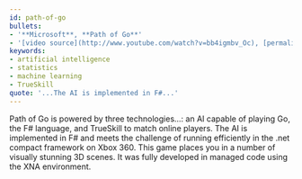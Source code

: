 ```yaml
---
id: path-of-go
bullets:
- '**Microsoft**, **Path of Go**'
- '[video source](http://www.youtube.com/watch?v=bb4igmbv_Oc), [permalink](#path-of-go)'
keywords:
- artificial intelligence
- statistics
- machine learning
- TrueSkill
quote: '...The AI is implemented in F#...'
---
```

Path of Go is powered by three technologies...: an AI capable of playing Go, the F# language,
and TrueSkill to match online players. The AI is implemented in F# and meets the challenge of
running efficiently in the .net compact framework on Xbox 360. This game places you in a number of
visually stunning 3D scenes. It was fully developed in managed code using the XNA environment.
